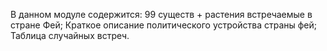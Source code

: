 В данном модуле содержится: 99 существ + растения встречаемые в стране Фей; Краткое описание политического устройства страны фей; Таблица случайных встреч.
